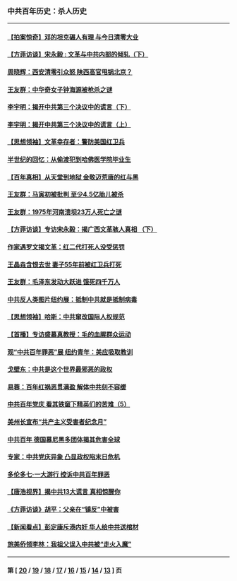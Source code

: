 ### 中共百年历史：杀人历史
---
#### [【拍案惊奇】邓的坦克碾人有理 与今日清零大业](../../pages/nf1176106/n13729574.md?08150430) 
#### [【方菲访谈】宋永毅 : 文革与中共内部的倾轧（下）](../../pages/nf1176106/n13486836.md?08150430) 
#### [周晓辉：西安清零引众怒 陕西高官甩锅北京？](../../pages/nf1176106/n13484627.md?08150430) 
#### [王友群：中华奇女子钟海源被枪杀之谜](../../pages/nf1176106/n13430555.md?08150430) 
#### [李宇明：揭开中共第三个决议中的谎言（下）](../../pages/nf1176106/n13389389.md?08150430) 
#### [李宇明：揭开中共第三个决议中的谎言（上）](../../pages/nf1176106/n13388697.md?08150430) 
#### [【思想领袖】文革幸存者：警防美国红卫兵](../../pages/nf1176106/n13339289.md?08150430) 
#### [半世纪的回忆：从偷渡犯到哈佛医学院毕业生](../../pages/nf1176106/n13345328.md?08150430) 
#### [【百年真相】从天堂到地狱 金敬迈荒唐的红与黑](../../pages/nf1176106/n13336995.md?08150430) 
#### [王友群：马寅初被批判 至少4.5亿胎儿被杀](../../pages/nf1176106/n13260313.md?08150430) 
#### [王友群：1975年河南溃坝23万人死亡之谜](../../pages/nf1176106/n13231576.md?08150430) 
#### [【方菲访谈】专访宋永毅：揭广西文革骇人真相 （下）](../../pages/nf1176106/n13209074.md?08150430) 
#### [作家遇罗文揭文革：红二代打死人没受惩罚](../../pages/nf1176106/n13205254.md?08150430) 
#### [王晶垚含恨去世 妻子55年前被红卫兵打死](../../pages/nf1176106/n13203590.md?08150430) 
#### [王友群：毛泽东发动大跃进 饿死四千万人](../../pages/nf1176106/n13177158.md?08150430) 
#### [中共反人类图片纽约展：抵制中共就是抵制病毒](../../pages/nf1176106/n13115371.md?08150430) 
#### [【思想领袖】哈斯：中共窜改国际人权规范](../../pages/nf1176106/n13053647.md?08150430) 
#### [【首播】专访盛慕真教授：毛的血腥群众运动](../../pages/nf1176106/n13091782.md?08150430) 
#### [观“中共百年罪恶”展 纽约青年：美应吸取教训](../../pages/nf1176106/n13085246.md?08150430) 
#### [戈壁东：中共是这个世界最邪恶的政权](../../pages/nf1176106/n13085641.md?08150430) 
#### [易蓉：百年红祸恶贯满盈 解体中共刻不容缓](../../pages/nf1176106/n13084455.md?08150430) 
#### [中共百年党庆 看其铁窗下精英们的苦难（5）](../../pages/nf1176106/n13076766.md?08150430) 
#### [美州长宣布“共产主义受害者纪念月”](../../pages/nf1176106/n13074024.md?08150430) 
#### [中共百年 德国慕尼黑多团体揭其危害全球](../../pages/nf1176106/n13068873.md?08150430) 
#### [专家：中共党庆异象 凸显政权陷末日危机](../../pages/nf1176106/n13067084.md?08150430) 
#### [多伦多七·一大游行 控诉中共百年罪恶](../../pages/nf1176106/n13062043.md?08150430) 
#### [【唐浩视界】揭中共13大谎言 真相惊醒你](../../pages/nf1176106/n13065208.md?08150430) 
#### [《方菲访谈》胡平：父亲在“镇反”中被害](../../pages/nf1176106/n13064114.md?08150430) 
#### [【新闻看点】彭定康斥港内奸 华人给中共送棺材](../../pages/nf1176106/n13064230.md?08150430) 
#### [旅美侨领李林：我祖父误入中共被“走火入魔”](../../pages/nf1176106/n13062777.md?08150430) 

---
#### 第 [ [20](./20.md?08150430) / [19](./19.md?08150430) / [18](./18.md?08150430) / [17](./17.md?08150430) / [16](./16.md?08150430) / [15](./15.md?08150430) / [14](./14.md?08150430) / [13](./13.md?08150430) ] 页
